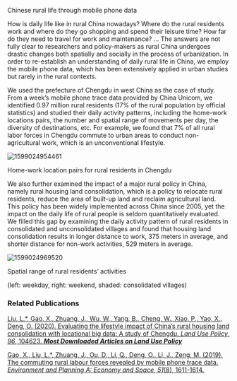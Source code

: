 Chinese rural life through mobile phone data

How is daily life like in rural China nowadays? Where do the rural residents work and where do they go shopping and spend their leisure time? How far do they need to travel for work and maintenance? … The answers are not fully clear to researchers and policy-makers as rural China undergoes drastic changes both spatially and socially in the process of urbanization. In order to re-establish an understanding of daily rural life in China, we employ the mobile phone data, which has been extensively applied in urban studies but rarely in the rural contexts. 

We used the prefecture of Chengdu in west China as the case of study. From a week’s mobile phone trace data provided by China Unicom, we identified 0.97 million rural residents (17% of the rural population by official statistics) and studied their daily activity patterns, including the home-work locations pairs, the number and spatial range of movements per day, the diversity of destinations, etc. For example, we found that 7% of all rural labor forces in Chengdu commute to urban areas to conduct non-agricultural work, which is an unconventional lifestyle.

![1599024954461](C:\Users\maste\webdev\urpr\public\pages\Chinese-rural-life-through-mobile-phone-data.assets\1599024954461.png)

Home-work location pairs for rural residents in Chengdu

 

We also further examined the impact of a major rural policy in China, namely rural housing land consolidation, which is a policy to relocate rural residents, reduce the area of built-up land and reclaim agricultural land. This policy has been widely implemented across China since 2005, yet the impact on the daily life of rural people is seldom quantitatively evaluated. We filled this gap by examining the daily activity pattern of rural residents in consolidated and unconsolidated villages and found that housing land consolidation results in longer distance to work, 375 meters in average, and shorter distance for non-work activities, 529 meters in average.

![1599024969520](C:\Users\maste\webdev\urpr\public\pages\Chinese-rural-life-through-mobile-phone-data.assets\1599024969520.png)

Spatial range of rural residents’ activities 

(left: weekday, right: weekend, shaded: consolidated villages)

 

### Related Publications

[Liu, L.*, Gao, X., Zhuang, J., Wu, W., Yang, B., Cheng, W., Xiao, P., Yao, X., Deng, O. (2020). Evaluating the lifestyle impact of China’s rural housing land consolidation with locational big data: A study of Chengdu. *Land Use Policy*, *96*, 104623. ***Most Downloaded Articles on Land Use Policy***](https://www.sciencedirect.com/science/article/pii/S0264837719321830)

[Gao, X., Liu, L.*, Zhuang, J., Ou, D., Li, Q., Deng, O., Li, J., Zeng, M. (2019). The commuting rural labour forces revealed by mobile phone trace data. *Environment and Planning A: Economy and Space*, *51*(8), 1611-1614.](https://journals.sagepub.com/doi/abs/10.1177/0308518X18810874)

 